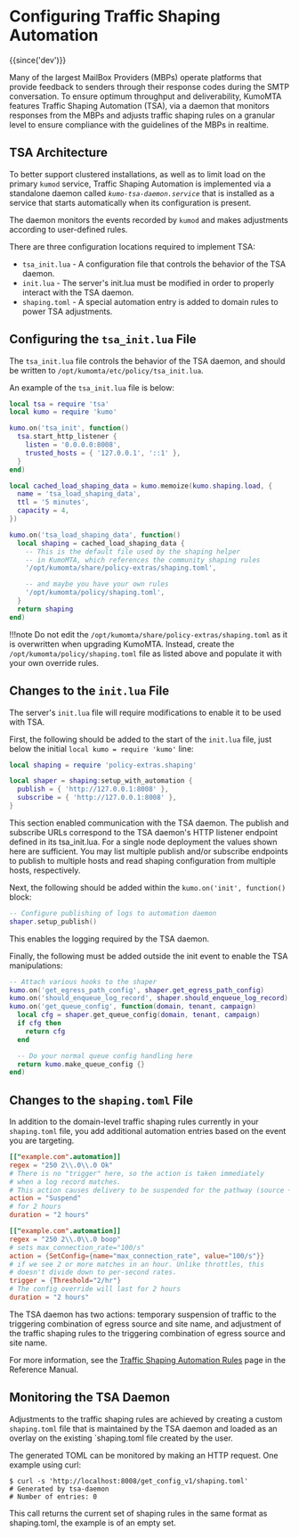 # Configuring Traffic Shaping Automation

{{since('dev')}}

Many of the largest MailBox Providers (MBPs) operate platforms that provide feedback to senders through their response codes during the SMTP conversation. To ensure optimum throughput and deliverability, KumoMTA features Traffic Shaping Automation (TSA), via a daemon that monitors responses from the MBPs and adjusts traffic shaping rules on a granular level to ensure compliance with the guidelines of the MBPs in realtime.

## TSA Architecture

To better support clustered installations, as well as to limit load on the primary `kumod` service, Traffic Shaping Automation is implemented via a standalone daemon called *`kumo-tsa-daemon.service`* that is installed as a service that starts automatically when its configuration is present.

The daemon monitors the events recorded by `kumod` and makes adjustments according to user-defined rules.

There are three configuration locations required to implement TSA:

* `tsa_init.lua` - A configuration file that controls the behavior of the TSA daemon.
* `init.lua` - The server's init.lua must be modified in order to properly interact with the TSA daemon.
* `shaping.toml` - A special automation entry is added to domain rules to power TSA adjustments.

## Configuring the `tsa_init.lua` File

The `tsa_init.lua` file controls the behavior of the TSA daemon, and should be written to `/opt/kumomta/etc/policy/tsa_init.lua`.

An example of the `tsa_init.lua` file is below:

```lua
local tsa = require 'tsa'
local kumo = require 'kumo'

kumo.on('tsa_init', function()
  tsa.start_http_listener {
    listen = '0.0.0.0:8008',
    trusted_hosts = { '127.0.0.1', '::1' },
  }
end)

local cached_load_shaping_data = kumo.memoize(kumo.shaping.load, {
  name = 'tsa_load_shaping_data',
  ttl = '5 minutes',
  capacity = 4,
})

kumo.on('tsa_load_shaping_data', function()
  local shaping = cached_load_shaping_data {
    -- This is the default file used by the shaping helper
    -- in KumoMTA, which references the community shaping rules
    '/opt/kumomta/share/policy-extras/shaping.toml',

    -- and maybe you have your own rules
    '/opt/kumomta/policy/shaping.toml',
  }
  return shaping
end)
```

!!!note
    Do not edit the `/opt/kumomta/share/policy-extras/shaping.toml` as it is overwritten when upgrading KumoMTA. Instead, create the `/opt/kumomta/policy/shaping.toml` file as listed above and populate it with your own override rules.

## Changes to the `init.lua` File

The server's `init.lua` file will require modifications to enable it to be used with TSA.

First, the following should be added to the start of the `init.lua` file, just below the initial `local kumo = require 'kumo'` line:

```lua
local shaping = require 'policy-extras.shaping'

local shaper = shaping:setup_with_automation {
  publish = { 'http://127.0.0.1:8008' },
  subscribe = { 'http://127.0.0.1:8008' },
}
```

This section enabled communication with the TSA daemon. The publish and subscribe URLs correspond to the TSA daemon's HTTP listener endpoint defined in its tsa_init.lua.  For a single node deployment the values shown here are sufficient.  You may list multiple publish and/or subscribe endpoints to publish to multiple hosts and read shaping configuration from multiple hosts, respectively.

Next, the following should be added within the `kumo.on('init', function()` block:

```lua
-- Configure publishing of logs to automation daemon
shaper.setup_publish()
```

This enables the logging required by the TSA daemon.

Finally, the following must be added outside the init event to enable the TSA manipulations:

```lua
-- Attach various hooks to the shaper
kumo.on('get_egress_path_config', shaper.get_egress_path_config)
kumo.on('should_enqueue_log_record', shaper.should_enqueue_log_record)
kumo.on('get_queue_config', function(domain, tenant, campaign)
  local cfg = shaper.get_queue_config(domain, tenant, campaign)
  if cfg then
    return cfg
  end

  -- Do your normal queue config handling here
  return kumo.make_queue_config {}
end)
```

## Changes to the `shaping.toml` File

In addition to the domain-level traffic shaping rules currently in your `shaping.toml` file, you add additional automation entries based on the event you are targeting.

```toml
[["example.com".automation]]
regex = "250 2\\.0\\.0 Ok"
# There is no "trigger" here, so the action is taken immediately
# when a log record matches.
# This action causes delivery to be suspended for the pathway (source + site-name)
action = "Suspend"
# for 2 hours
duration = "2 hours"

[["example.com".automation]]
regex = "250 2\\.0\\.0 boop"
# sets max_connection_rate="100/s"
action = {SetConfig={name="max_connection_rate", value="100/s"}}
# if we see 2 or more matches in an hour. Unlike throttles, this
# doesn't divide down to per-second rates.
trigger = {Threshold="2/hr"}
# The config override will last for 2 hours
duration = "2 hours"
```

The TSA daemon has two actions: temporary suspension of traffic to the triggering combination of egress source and site name, and adjustment of the traffic shaping rules to the triggering combination of egress source and site name.

For more information, see the [Traffic Shaping Automation Rules](../../reference/kumo.shaping/load.md#traffic-shaping-automation-rules) page in the Reference Manual.

## Monitoring the TSA Daemon

Adjustments to the traffic shaping rules are achieved by creating a custom `shaping.toml` file that is maintained by the TSA daemon and loaded as an overlay on the existing `shaping.toml file created by the user.

The generated TOML can be monitored by making an HTTP request. One example using curl:

```console
$ curl -s 'http://localhost:8008/get_config_v1/shaping.toml'
# Generated by tsa-daemon
# Number of entries: 0
```

This call returns the current set of shaping rules in the same format as shaping.toml, the example is of an empty set.